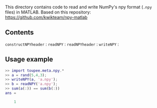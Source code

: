 This directory contains code to read and write NumPy's npy format (`.npy` files) in MATLAB. Based on this repository: https://github.com/kwikteam/npy-matlab

## Contents

`constructNPYheader` :
`readNPY` :
`readNPYheader` :
`writeNPY` :

## Usage example

```matlab
>> import toupee.meta.npy.*
>> a = rand(5,4,3);
>> writeNPY(a, 'a.npy');
>> b = readNPY('a.npy');
>> sum(a(:)) == sum(b(:))
ans =

    1
```